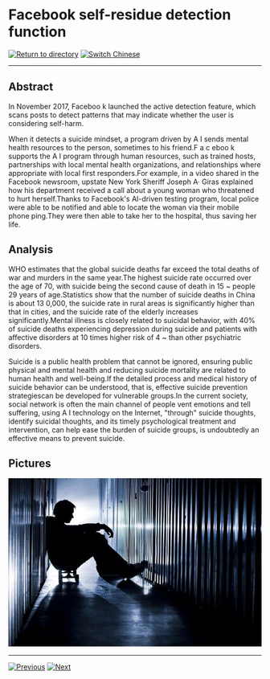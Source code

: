 # Facebook self-residue detection function

[![Return to directory](http://img.shields.io/badge/Click-Back-875A7B.svg?style=flat&colorA=8F8F8F)](/)
[![Switch Chinese](http://img.shields.io/badge/Switch-Chinese-875A7B.svg?style=flat&colorA=8F8F8F)](https://doc.shanghaiopen.org.cn/case/3/6.html)

----------

## Abstract

In November 2017, Faceboo k launched the active detection feature, which scans posts to detect patterns that may indicate whether the user is considering self-harm.

When it detects a suicide mindset, a program driven by A I sends mental health resources to the person, sometimes to his friend.F a c eboo k supports the A I program through human resources, such as trained hosts, partnerships with local mental health organizations, and relationships where appropriate with local first responders.For example, in a video shared in the Facebook newsroom, upstate New York Sheriff Joseph A· Giras explained how his department received a call about a young woman who threatened to hurt herself.Thanks to Facebook's AI-driven testing program, local police were able to be notified and able to locate the woman via their mobile phone ping.They were then able to take her to the hospital, thus saving her life.



## Analysis

WHO estimates that the global suicide deaths far exceed the total deaths of war and murders in the same year.The highest suicide rate occurred over the age of 70, with suicide being the second cause of death in 15 ~ people 29 years of age.Statistics show that the number of suicide deaths in China is about 13 0,000, the suicide rate in rural areas is significantly higher than that in cities, and the suicide rate of the elderly increases significantly.Mental illness is closely related to suicidal behavior, with 40% of suicide deaths experiencing depression during suicide and patients with affective disorders at 10 times higher risk of 4 ~ than other psychiatric disorders.

Suicide is a public health problem that cannot be ignored, ensuring public physical and mental health and reducing suicide mortality are related to human health and well-being.If the detailed process and medical history of suicide behavior can be understood, that is, effective suicide prevention strategiescan be developed for vulnerable groups.In the current society, social network is often the main channel of people vent emotions and tell suffering, using A I technology on the Internet, "through" suicide thoughts, identify suicidal thoughts, and its timely psychological treatment and intervention, can help ease the burden of suicide groups, is undoubtedly an effective means to prevent suicide.




## Pictures

![图片](3.7.1.jpg)




----------
 [![Previous](http://img.shields.io/badge/View-Previous-875A7B.svg?style=flat&colorA=8F8F8F)](https://doc.shanghaiopen.org.cn/case/3/en_5.html)
 [![Next](http://img.shields.io/badge/View-Next-875A7B.svg?style=flat&colorA=8F8F8F)](https://doc.shanghaiopen.org.cn/case/4/en_1.html)

